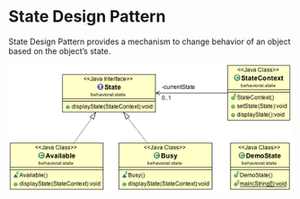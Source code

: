 State Design Pattern
====================

State Design Pattern provides a mechanism to change behavior of an object based on the object’s state.

![ScreenShot](classdiagram.png)
